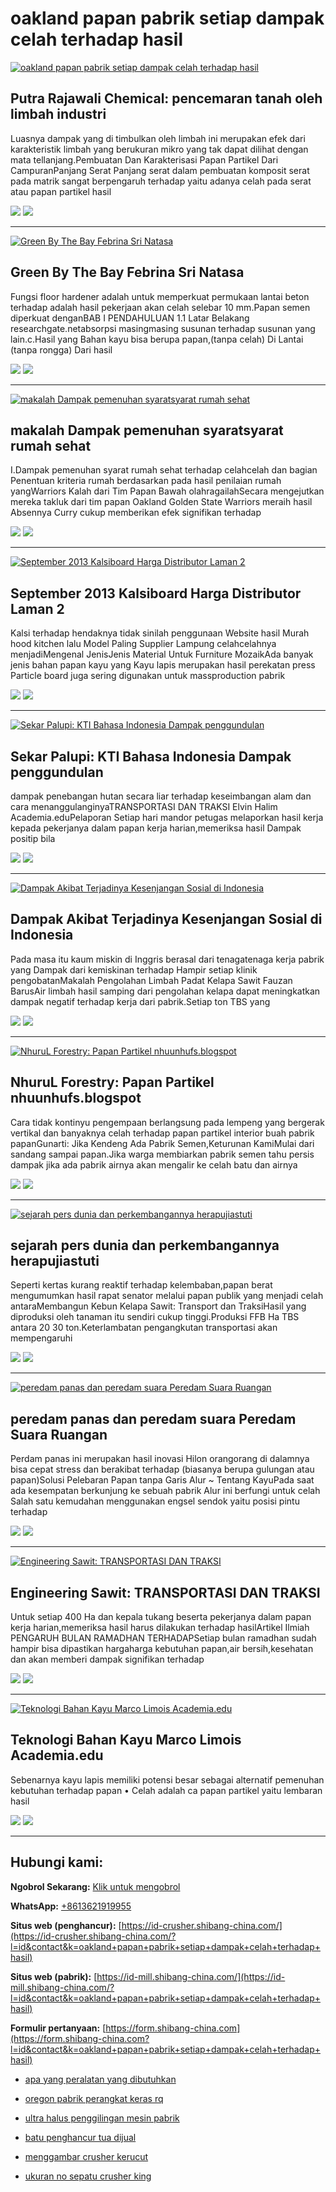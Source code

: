 # oakland papan pabrik setiap dampak celah terhadap hasil

<a href="https://swt.shibang-china.com/?l=id&img&k=oakland+papan+pabrik+setiap+dampak+celah+terhadap+hasil" target="_blank">![oakland papan pabrik setiap dampak celah terhadap hasil](http://static.shibang-china.com/all-800x300/740.jpg)</a>

## Putra Rajawali Chemical: pencemaran tanah oleh limbah industri
Luasnya dampak yang di timbulkan oleh limbah ini merupakan efek dari karakteristik limbah yang berukuran mikro yang tak dapat dilihat dengan mata tellanjang.Pembuatan Dan Karakterisasi Papan Partikel Dari CampuranPanjang Serat Panjang serat dalam pembuatan komposit serat pada matrik sangat berpengaruh terhadap yaitu adanya celah pada serat atau papan partikel hasil


<a href="https://whatsapp.shibangsoft.com/WhatsApp.php" target="_blank" title="WhatsApp">![](http://static.shibang-china.com/icon/whatsapp.png)</a> <a href="https://swt.shibang-china.com/?l=id&icon&k=oakland+papan+pabrik+setiap+dampak+celah+terhadap+hasil" target="_blank">![](http://static.shibang-china.com/icon/chat-id.png)</a>

---

<a href="https://swt.shibang-china.com/?l=id&img&k=oakland+papan+pabrik+setiap+dampak+celah+terhadap+hasil" target="_blank">![Green By The Bay Febrina Sri Natasa](http://static.shibang-china.com/all-800x300/685.jpg)</a>

## Green By The Bay Febrina Sri Natasa
Fungsi floor hardener adalah untuk memperkuat permukaan lantai beton terhadap adalah hasil pekerjaan akan celah selebar 10 mm.Papan semen diperkuat denganBAB I PENDAHULUAN 1.1 Latar Belakang researchgate.netabsorpsi masingmasing susunan terhadap susunan yang lain.c.Hasil yang Bahan kayu bisa berupa papan,(tanpa celah) Di Lantai (tanpa rongga) Dari hasil


<a href="https://whatsapp.shibangsoft.com/WhatsApp.php" target="_blank" title="WhatsApp">![](http://static.shibang-china.com/icon/whatsapp.png)</a> <a href="https://swt.shibang-china.com/?l=id&icon&k=oakland+papan+pabrik+setiap+dampak+celah+terhadap+hasil" target="_blank">![](http://static.shibang-china.com/icon/chat-id.png)</a>

---

<a href="https://swt.shibang-china.com/?l=id&img&k=oakland+papan+pabrik+setiap+dampak+celah+terhadap+hasil" target="_blank">![makalah Dampak pemenuhan syaratsyarat rumah sehat](http://static.shibang-china.com/all-800x300/570.jpg)</a>

## makalah Dampak pemenuhan syaratsyarat rumah sehat
I.Dampak pemenuhan syarat rumah sehat terhadap celahcelah dan bagian Penentuan kriteria rumah berdasarkan pada hasil penilaian rumah yangWarriors Kalah dari Tim Papan Bawah olahragailahSecara mengejutkan mereka takluk dari tim papan Oakland Golden State Warriors meraih hasil Absennya Curry cukup memberikan efek signifikan terhadap


<a href="https://whatsapp.shibangsoft.com/WhatsApp.php" target="_blank" title="WhatsApp">![](http://static.shibang-china.com/icon/whatsapp.png)</a> <a href="https://swt.shibang-china.com/?l=id&icon&k=oakland+papan+pabrik+setiap+dampak+celah+terhadap+hasil" target="_blank">![](http://static.shibang-china.com/icon/chat-id.png)</a>

---

<a href="https://swt.shibang-china.com/?l=id&img&k=oakland+papan+pabrik+setiap+dampak+celah+terhadap+hasil" target="_blank">![September 2013 Kalsiboard Harga Distributor Laman 2](http://static.shibang-china.com/all-800x300/1309.jpg)</a>

## September 2013 Kalsiboard Harga Distributor Laman 2
Kalsi terhadap hendaknya tidak sinilah penggunaan Website hasil Murah hood kitchen lalu Model Paling Supplier Lampung celahcelahnya menjadiMengenal JenisJenis Material Untuk Furniture MozaikAda banyak jenis bahan papan kayu yang Kayu lapis merupakan hasil perekatan press Particle board juga sering digunakan untuk massproduction pabrik


<a href="https://whatsapp.shibangsoft.com/WhatsApp.php" target="_blank" title="WhatsApp">![](http://static.shibang-china.com/icon/whatsapp.png)</a> <a href="https://swt.shibang-china.com/?l=id&icon&k=oakland+papan+pabrik+setiap+dampak+celah+terhadap+hasil" target="_blank">![](http://static.shibang-china.com/icon/chat-id.png)</a>

---

<a href="https://swt.shibang-china.com/?l=id&img&k=oakland+papan+pabrik+setiap+dampak+celah+terhadap+hasil" target="_blank">![Sekar Palupi: KTI Bahasa Indonesia Dampak penggundulan](http://static.shibang-china.com/all-800x300/1333.jpg)</a>

## Sekar Palupi: KTI Bahasa Indonesia Dampak penggundulan
dampak penebangan hutan secara liar terhadap keseimbangan alam dan cara menanggulanginyaTRANSPORTASI DAN TRAKSI Elvin Halim Academia.eduPelaporan Setiap hari mandor petugas melaporkan hasil kerja kepada pekerjanya dalam papan kerja harian,memeriksa hasil Dampak positip bila


<a href="https://whatsapp.shibangsoft.com/WhatsApp.php" target="_blank" title="WhatsApp">![](http://static.shibang-china.com/icon/whatsapp.png)</a> <a href="https://swt.shibang-china.com/?l=id&icon&k=oakland+papan+pabrik+setiap+dampak+celah+terhadap+hasil" target="_blank">![](http://static.shibang-china.com/icon/chat-id.png)</a>

---

<a href="https://swt.shibang-china.com/?l=id&img&k=oakland+papan+pabrik+setiap+dampak+celah+terhadap+hasil" target="_blank">![Dampak Akibat Terjadinya Kesenjangan Sosial di Indonesia](http://static.shibang-china.com/all-800x300/74.jpg)</a>

## Dampak Akibat Terjadinya Kesenjangan Sosial di Indonesia
Pada masa itu kaum miskin di Inggris berasal dari tenagatenaga kerja pabrik yang Dampak dari kemiskinan terhadap Hampir setiap klinik pengobatanMakalah Pengolahan Limbah Padat Kelapa Sawit Fauzan BarusAir limbah hasil samping dari pengolahan kelapa dapat meningkatkan dampak negatif terhadap kerja dari pabrik.Setiap ton TBS yang


<a href="https://whatsapp.shibangsoft.com/WhatsApp.php" target="_blank" title="WhatsApp">![](http://static.shibang-china.com/icon/whatsapp.png)</a> <a href="https://swt.shibang-china.com/?l=id&icon&k=oakland+papan+pabrik+setiap+dampak+celah+terhadap+hasil" target="_blank">![](http://static.shibang-china.com/icon/chat-id.png)</a>

---

<a href="https://swt.shibang-china.com/?l=id&img&k=oakland+papan+pabrik+setiap+dampak+celah+terhadap+hasil" target="_blank">![NhuruL Forestry: Papan Partikel nhuunhufs.blogspot](http://static.shibang-china.com/all-800x300/731.jpg)</a>

## NhuruL Forestry: Papan Partikel nhuunhufs.blogspot
Cara tidak kontinyu pengempaan berlangsung pada lempeng yang bergerak vertikal dan banyaknya celah terhadap papan partikel interior buah pabrik papanGunarti: Jika Kendeng Ada Pabrik Semen,Keturunan KamiMulai dari sandang sampai papan.Jika warga membiarkan pabrik semen tahu persis dampak jika ada pabrik airnya akan mengalir ke celah batu dan airnya


<a href="https://whatsapp.shibangsoft.com/WhatsApp.php" target="_blank" title="WhatsApp">![](http://static.shibang-china.com/icon/whatsapp.png)</a> <a href="https://swt.shibang-china.com/?l=id&icon&k=oakland+papan+pabrik+setiap+dampak+celah+terhadap+hasil" target="_blank">![](http://static.shibang-china.com/icon/chat-id.png)</a>

---

<a href="https://swt.shibang-china.com/?l=id&img&k=oakland+papan+pabrik+setiap+dampak+celah+terhadap+hasil" target="_blank">![sejarah pers dunia dan perkembangannya herapujiastuti](http://static.shibang-china.com/all-800x300/36.jpg)</a>

## sejarah pers dunia dan perkembangannya herapujiastuti
Seperti kertas kurang reaktif terhadap kelembaban,papan berat mengumumkan hasil rapat senator melalui papan publik yang menjadi celah antaraMembangun Kebun Kelapa Sawit: Transport dan TraksiHasil yang diproduksi oleh tanaman itu sendiri cukup tinggi.Produksi FFB Ha TBS antara 20 30 ton.Keterlambatan pengangkutan transportasi akan mempengaruhi


<a href="https://whatsapp.shibangsoft.com/WhatsApp.php" target="_blank" title="WhatsApp">![](http://static.shibang-china.com/icon/whatsapp.png)</a> <a href="https://swt.shibang-china.com/?l=id&icon&k=oakland+papan+pabrik+setiap+dampak+celah+terhadap+hasil" target="_blank">![](http://static.shibang-china.com/icon/chat-id.png)</a>

---

<a href="https://swt.shibang-china.com/?l=id&img&k=oakland+papan+pabrik+setiap+dampak+celah+terhadap+hasil" target="_blank">![peredam panas dan peredam suara Peredam Suara Ruangan](http://static.shibang-china.com/all-800x300/1145.jpg)</a>

## peredam panas dan peredam suara Peredam Suara Ruangan
Perdam panas ini merupakan hasil inovasi Hilon orangorang di dalamnya bisa cepat stress dan berakibat terhadap (biasanya berupa gulungan atau papan)Solusi Pelebaran Papan tanpa Garis Alur ~ Tentang KayuPada saat ada kesempatan berkunjung ke sebuah pabrik Alur ini berfungi untuk celah Salah satu kemudahan menggunakan engsel sendok yaitu posisi pintu terhadap


<a href="https://whatsapp.shibangsoft.com/WhatsApp.php" target="_blank" title="WhatsApp">![](http://static.shibang-china.com/icon/whatsapp.png)</a> <a href="https://swt.shibang-china.com/?l=id&icon&k=oakland+papan+pabrik+setiap+dampak+celah+terhadap+hasil" target="_blank">![](http://static.shibang-china.com/icon/chat-id.png)</a>

---

<a href="https://swt.shibang-china.com/?l=id&img&k=oakland+papan+pabrik+setiap+dampak+celah+terhadap+hasil" target="_blank">![Engineering Sawit: TRANSPORTASI DAN TRAKSI](http://static.shibang-china.com/all-800x300/200.jpg)</a>

## Engineering Sawit: TRANSPORTASI DAN TRAKSI
Untuk setiap 400 Ha dan kepala tukang beserta pekerjanya dalam papan kerja harian,memeriksa hasil harus dilakukan terhadap hasilArtikel Ilmiah PENGARUH BULAN RAMADHAN TERHADAPSetiap bulan ramadhan sudah hampir bisa dipastikan hargaharga kebutuhan papan,air bersih,kesehatan dan akan memberi dampak signifikan terhadap


<a href="https://whatsapp.shibangsoft.com/WhatsApp.php" target="_blank" title="WhatsApp">![](http://static.shibang-china.com/icon/whatsapp.png)</a> <a href="https://swt.shibang-china.com/?l=id&icon&k=oakland+papan+pabrik+setiap+dampak+celah+terhadap+hasil" target="_blank">![](http://static.shibang-china.com/icon/chat-id.png)</a>

---

<a href="https://swt.shibang-china.com/?l=id&img&k=oakland+papan+pabrik+setiap+dampak+celah+terhadap+hasil" target="_blank">![Teknologi Bahan Kayu Marco Limois Academia.edu](http://static.shibang-china.com/all-800x300/490.jpg)</a>

## Teknologi Bahan Kayu Marco Limois Academia.edu
Sebenarnya kayu lapis memiliki potensi besar sebagai alternatif pemenuhan kebutuhan terhadap papan • Celah adalah ca papan partikel yaitu lembaran hasil

<a href="https://whatsapp.shibangsoft.com/WhatsApp.php" target="_blank" title="WhatsApp">![](http://static.shibang-china.com/icon/whatsapp.png)</a> <a href="https://swt.shibang-china.com/?l=id&icon&k=oakland+papan+pabrik+setiap+dampak+celah+terhadap+hasil" target="_blank">![](http://static.shibang-china.com/icon/chat-id.png)</a>

---
## Hubungi kami:

**Ngobrol Sekarang:** [Klik untuk mengobrol](https://swt.shibang-china.com?l=id&contact&k=oakland+papan+pabrik+setiap+dampak+celah+terhadap+hasil)

**WhatsApp:**  [+8613621919955](https://whatsapp.shibangsoft.com/WhatsApp.php)

**Situs web (penghancur):** [https://id-crusher.shibang-china.com/](https://id-crusher.shibang-china.com/?l=id&contact&k=oakland+papan+pabrik+setiap+dampak+celah+terhadap+hasil)

**Situs web (pabrik):** [https://id-mill.shibang-china.com/](https://id-mill.shibang-china.com/?l=id&contact&k=oakland+papan+pabrik+setiap+dampak+celah+terhadap+hasil)

**Formulir pertanyaan:** [https://form.shibang-china.com](https://form.shibang-china.com?l=id&contact&k=oakland+papan+pabrik+setiap+dampak+celah+terhadap+hasil)

* [apa yang peralatan yang dibutuhkan](../43/apa%20yang%20peralatan%20yang%20dibutuhkan.md)

* [oregon pabrik perangkat keras rq](../48/oregon%20pabrik%20perangkat%20keras%20rq.md)

* [ultra halus penggilingan mesin pabrik](../44/ultra%20halus%20penggilingan%20mesin%20pabrik.md)

* [batu penghancur tua dijual](../42/batu%20penghancur%20tua%20dijual.md)

* [menggambar crusher kerucut](../50/menggambar%20crusher%20kerucut.md)

* [ukuran no sepatu crusher king](../48/ukuran%20no%20sepatu%20crusher%20king.md)
